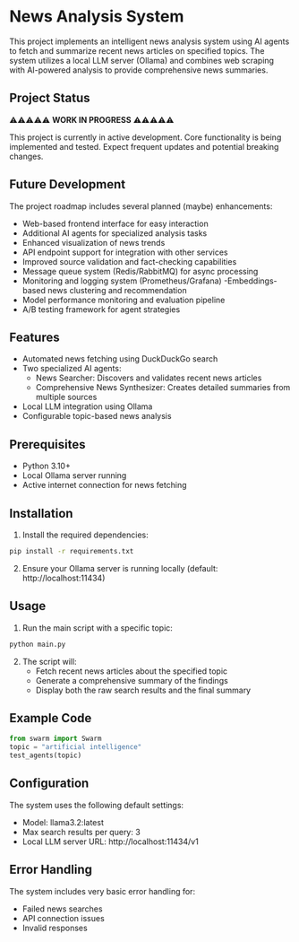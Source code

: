 # News Analysis System
This project implements an intelligent news analysis system using AI agents to fetch and summarize recent news articles on specified topics. The system utilizes a local LLM server (Ollama) and combines web scraping with AI-powered analysis to provide comprehensive news summaries.

## Project Status
⚠️⚠️⚠️⚠️⚠️ **WORK IN PROGRESS** ⚠️⚠️⚠️⚠️⚠️

This project is currently in active development. Core functionality is being implemented and tested. Expect frequent updates and potential breaking changes.

## Future Development
The project roadmap includes several planned (maybe) enhancements:
- Web-based frontend interface for easy interaction
- Additional AI agents for specialized analysis tasks
- Enhanced visualization of news trends
- API endpoint support for integration with other services
- Improved source validation and fact-checking capabilities
- Message queue system (Redis/RabbitMQ) for async processing
- Monitoring and logging system (Prometheus/Grafana)
-Embeddings-based news clustering and recommendation
- Model performance monitoring and evaluation pipeline
- A/B testing framework for agent strategies

## Features
- Automated news fetching using DuckDuckGo search
- Two specialized AI agents:
  - News Searcher: Discovers and validates recent news articles
  - Comprehensive News Synthesizer: Creates detailed summaries from multiple sources
- Local LLM integration using Ollama
- Configurable topic-based news analysis

## Prerequisites
- Python 3.10+
- Local Ollama server running
- Active internet connection for news fetching

## Installation
1. Install the required dependencies:
```bash
pip install -r requirements.txt
```

2. Ensure your Ollama server is running locally (default: http://localhost:11434)

## Usage
1. Run the main script with a specific topic:
```python
python main.py
```

2. The script will:
   - Fetch recent news articles about the specified topic
   - Generate a comprehensive summary of the findings
   - Display both the raw search results and the final summary

## Example Code
```python
from swarm import Swarm
topic = "artificial intelligence"
test_agents(topic)
```

## Configuration
The system uses the following default settings:
- Model: llama3.2:latest
- Max search results per query: 3
- Local LLM server URL: http://localhost:11434/v1

## Error Handling
The system includes very basic error handling for:
- Failed news searches
- API connection issues
- Invalid responses